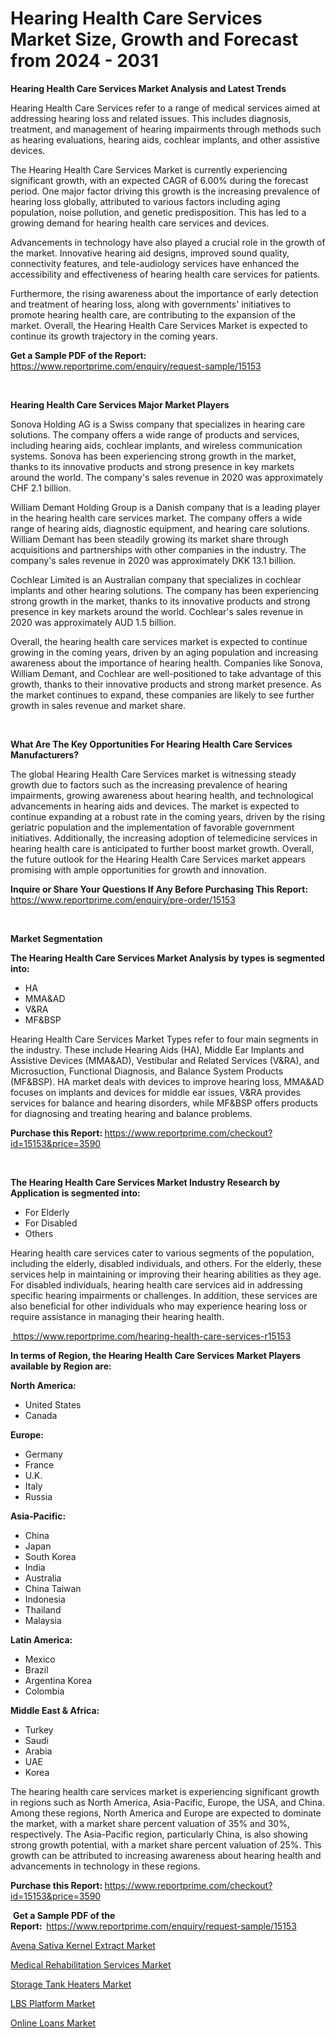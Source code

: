 <p><h1>Hearing Health Care Services Market Size, Growth and Forecast from 2024 - 2031</h1></p><p><strong>Hearing Health Care Services Market Analysis and Latest Trends</strong></p>
<p><p>Hearing Health Care Services refer to a range of medical services aimed at addressing hearing loss and related issues. This includes diagnosis, treatment, and management of hearing impairments through methods such as hearing evaluations, hearing aids, cochlear implants, and other assistive devices.</p><p>The Hearing Health Care Services Market is currently experiencing significant growth, with an expected CAGR of 6.00% during the forecast period. One major factor driving this growth is the increasing prevalence of hearing loss globally, attributed to various factors including aging population, noise pollution, and genetic predisposition. This has led to a growing demand for hearing health care services and devices.</p><p>Advancements in technology have also played a crucial role in the growth of the market. Innovative hearing aid designs, improved sound quality, connectivity features, and tele-audiology services have enhanced the accessibility and effectiveness of hearing health care services for patients.</p><p>Furthermore, the rising awareness about the importance of early detection and treatment of hearing loss, along with governments' initiatives to promote hearing health care, are contributing to the expansion of the market. Overall, the Hearing Health Care Services Market is expected to continue its growth trajectory in the coming years.</p></p>
<p><strong>Get a Sample PDF of the Report:&nbsp;</strong> <a href="https://www.reportprime.com/enquiry/request-sample/15153">https://www.reportprime.com/enquiry/request-sample/15153</a></p>
<p>&nbsp;</p>
<p><strong>Hearing Health Care Services Major Market Players</strong></p>
<p><p>Sonova Holding AG is a Swiss company that specializes in hearing care solutions. The company offers a wide range of products and services, including hearing aids, cochlear implants, and wireless communication systems. Sonova has been experiencing strong growth in the market, thanks to its innovative products and strong presence in key markets around the world. The company's sales revenue in 2020 was approximately CHF 2.1 billion.</p><p>William Demant Holding Group is a Danish company that is a leading player in the hearing health care services market. The company offers a wide range of hearing aids, diagnostic equipment, and hearing care solutions. William Demant has been steadily growing its market share through acquisitions and partnerships with other companies in the industry. The company's sales revenue in 2020 was approximately DKK 13.1 billion.</p><p>Cochlear Limited is an Australian company that specializes in cochlear implants and other hearing solutions. The company has been experiencing strong growth in the market, thanks to its innovative products and strong presence in key markets around the world. Cochlear's sales revenue in 2020 was approximately AUD 1.5 billion.</p><p>Overall, the hearing health care services market is expected to continue growing in the coming years, driven by an aging population and increasing awareness about the importance of hearing health. Companies like Sonova, William Demant, and Cochlear are well-positioned to take advantage of this growth, thanks to their innovative products and strong market presence. As the market continues to expand, these companies are likely to see further growth in sales revenue and market share.</p></p>
<p>&nbsp;</p>
<p><strong>What Are The Key Opportunities For Hearing Health Care Services Manufacturers?</strong></p>
<p><p>The global Hearing Health Care Services market is witnessing steady growth due to factors such as the increasing prevalence of hearing impairments, growing awareness about hearing health, and technological advancements in hearing aids and devices. The market is expected to continue expanding at a robust rate in the coming years, driven by the rising geriatric population and the implementation of favorable government initiatives. Additionally, the increasing adoption of telemedicine services in hearing health care is anticipated to further boost market growth. Overall, the future outlook for the Hearing Health Care Services market appears promising with ample opportunities for growth and innovation.</p></p>
<p><strong>Inquire or Share Your Questions If Any Before Purchasing This Report:</strong> <a href="https://www.reportprime.com/enquiry/pre-order/15153">https://www.reportprime.com/enquiry/pre-order/15153</a></p>
<p>&nbsp;</p>
<p><strong>Market Segmentation</strong></p>
<p><strong>The Hearing Health Care Services Market Analysis by types is segmented into:</strong></p>
<p><ul><li>HA</li><li>MMA&AD</li><li>V&RA</li><li>MF&BSP</li></ul></p>
<p><p>Hearing Health Care Services Market Types refer to four main segments in the industry. These include Hearing Aids (HA), Middle Ear Implants and Assistive Devices (MMA&AD), Vestibular and Related Services (V&RA), and Microsuction, Functional Diagnosis, and Balance System Products (MF&BSP). HA market deals with devices to improve hearing loss, MMA&AD focuses on implants and devices for middle ear issues, V&RA provides services for balance and hearing disorders, while MF&BSP offers products for diagnosing and treating hearing and balance problems.</p></p>
<p><strong>Purchase this Report:&nbsp;</strong><a href="https://www.reportprime.com/checkout?id=15153&price=3590">https://www.reportprime.com/checkout?id=15153&price=3590</a></p>
<p>&nbsp;</p>
<p><strong>The Hearing Health Care Services Market Industry Research by Application is segmented into:</strong></p>
<p><ul><li>For Elderly</li><li>For Disabled</li><li>Others</li></ul></p>
<p><p>Hearing health care services cater to various segments of the population, including the elderly, disabled individuals, and others. For the elderly, these services help in maintaining or improving their hearing abilities as they age. For disabled individuals, hearing health care services aid in addressing specific hearing impairments or challenges. In addition, these services are also beneficial for other individuals who may experience hearing loss or require assistance in managing their hearing health.</p></p>
<p><a href="https://www.reportprime.com/hearing-health-care-services-r15153">&nbsp;https://www.reportprime.com/hearing-health-care-services-r15153</a></p>
<p><strong>In terms of Region, the Hearing Health Care Services Market Players available by Region are:</strong></p>
<p>
    <p> <strong> North America: </strong>
        <ul>
            <li>United States</li>
            <li>Canada</li>
        </ul>
        </p> 
    <p> <strong> Europe: </strong>
        <ul>
            <li>Germany</li>
            <li>France</li>
            <li>U.K.</li>
            <li>Italy</li>
            <li>Russia</li>
        </ul>
        </p> 
    <p> <strong> Asia-Pacific: </strong>
        <ul>
            <li>China</li>
            <li>Japan</li>
            <li>South Korea</li>
            <li>India</li>
            <li>Australia</li>
            <li>China Taiwan</li>
            <li>Indonesia</li>
            <li>Thailand</li>
            <li>Malaysia</li>
        </ul>
        </p> 
    <p> <strong> Latin America: </strong>
        <ul>
            <li>Mexico</li>
            <li>Brazil</li>
            <li>Argentina Korea</li>
            <li>Colombia</li>
        </ul>
        </p> 
    <p> <strong> Middle East & Africa: </strong>
        <ul>
            <li>Turkey</li>
            <li>Saudi</li>
            <li>Arabia</li>
            <li>UAE</li>
            <li>Korea</li>
        </ul>
    </p>
    </p>
<p><p>The hearing health care services market is experiencing significant growth in regions such as North America, Asia-Pacific, Europe, the USA, and China. Among these regions, North America and Europe are expected to dominate the market, with a market share percent valuation of 35% and 30%, respectively. The Asia-Pacific region, particularly China, is also showing strong growth potential, with a market share percent valuation of 25%. This growth can be attributed to increasing awareness about hearing health and advancements in technology in these regions.</p></p>
<p><strong>Purchase this Report: </strong><a href="https://www.reportprime.com/checkout?id=15153&price=3590">https://www.reportprime.com/checkout?id=15153&price=3590</a></p>
<p>&nbsp;<strong>Get a Sample PDF of the Report:&nbsp;&nbsp;</strong><a href="https://www.reportprime.com/enquiry/request-sample/15153">https://www.reportprime.com/enquiry/request-sample/15153</a></p>
<p><strong></strong></p>
<p><p><a href="https://www.linkedin.com/pulse/in-depth-analysis-global-avena-sativa-kernel-extract-market-c9ape">Avena Sativa Kernel Extract Market</a></p><p><a href="https://github.com/wybrqqeb6/Market-Research-Report-List-1/blob/main/medical-rehabilitation-services-market.md">Medical Rehabilitation Services Market</a></p><p><a href="https://www.linkedin.com/pulse/global-storage-tank-heaters-market-opportunities-forecast-vdu2f">Storage Tank Heaters Market</a></p><p><a href="https://issuu.com/reportprime-2/docs/lbs-platform-market-size-2030.pptx">LBS Platform Market</a></p><p><a href="https://github.com/abdillahsp58/Market-Research-Report-List-1/blob/main/online-loans-market.md">Online Loans Market</a></p></p>
